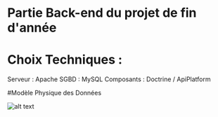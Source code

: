 # Partie Back-end du projet de fin d'année 

# Choix Techniques :

Serveur : Apache
SGBD : MySQL
Composants : Doctrine / ApiPlatform

#Modèle Physique des Données 


![alt text](https://github.com/teddyboirin/greeny_back/master/mpd.png)
